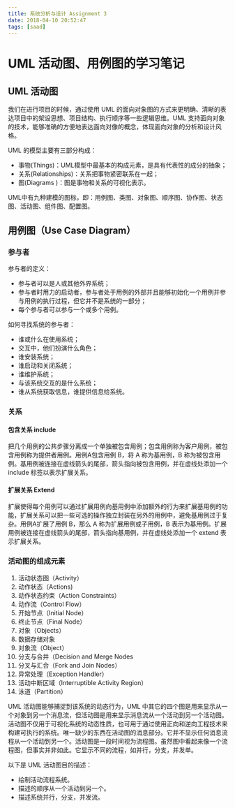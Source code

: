 ```yaml
---
title: 系统分析与设计 Assignment 3
date: 2018-04-10 20:52:47
tags: [saad]
---
```


# UML 活动图、用例图的学习笔记

## UML 活动图

我们在进行项目的时候，通过使用 UML 的面向对象图的方式来更明确、清晰的表达项目中的架设思想、项目结构、执行顺序等一些逻辑思维。UML 支持面向对象的技术，能够准确的方便地表达面向对像的概念，体现面向对象的分析和设计风格。

UML 的模型主要有三部分构成：

+ 事物(Things)：UML模型中最基本的构成元素，是具有代表性的成分的抽象；
+ 关系(Relationships)：关系把事物紧密联系在一起；
+ 图(Diagrams )：图是事物和关系的可视化表示。

UML中有九种建模的图标，即：用例图、类图、对象图、顺序图、协作图、状态图、活动图、组件图、配置图。

## 用例图（Use Case Diagram）

### 参与者

参与者的定义：

+ 参与者可以是人或其他外界系统；
+ 参与者时用力的启动者，参与者处于用例的外部并且能够初始化一个用例并参与用例的执行过程，但它并不是系统的一部分；
+ 每个参与者可以参与一个或多个用例。

如何寻找系统的参与者：

+ 谁或什么在使用系统；
+ 交互中，他们扮演什么角色；
+ 谁安装系统；
+ 谁启动和关闭系统；
+ 谁维护系统；
+ 与该系统交互的是什么系统；
+ 谁从系统获取信息，谁提供信息给系统。

### 关系

#### 包含关系 include

把几个用例的公共步骤分离成一个单独被包含用例；包含用例称为客户用例，被包含用例称为提供者用例。用例A包含用例 B，将 A 称为基用例，B 称为被包含用例。基用例被连接在虚线箭头的尾部，箭头指向被包含用例，并在虚线处添加一个 include 标签以表示扩展关系。

#### 扩展关系 Extend

扩展使得每个用例可以通过扩展用例向基用例中添加额外的行为来扩展基用例的功能，扩展关系可以把一些可选的操作独立封装在另外的用例中，避免基用例过于复杂。用例A扩展了用例 B，那么 A 称为扩展用例或子用例，B 表示为基用例。扩展用例被连接在虚线箭头的尾部，箭头指向基用例，并在虚线处添加一个 extend 表示扩展关系。

### 活动图的组成元素

1. 活动状态图（Activity）
2. 动作状态（Actions)
3. 动作状态约束（Action Constraints）
4. 动作流（Control Flow）
5. 开始节点（Initial Node）
6. 终止节点（Final Node）
7. 对象（Objects）
8. 数据存储对象
9. 对象流（Object）
10. 分支与合并（Decision and Merge Nodes
11. 分叉与汇合（Fork and Join Nodes）
12. 异常处理（Exception Handler）
13. 活动中断区域（Interruptible Activity Region）
14. 泳道（Partition）

UML 活动图能够捕捉到该系统的动态行为，UML 中其它的四个图是用来显示从一个对象到另一个消息流，但活动图是用来显示消息流从一个活动到另一个活动图。活动图不仅用于可视化系统的动态性质，也可用于通过使用正向和逆向工程技术来构建可执行的系统。唯一缺少的东西在活动图的消息部分。它并不显示任何消息流程从一个活动到另一个。活动图是一段时间视为流程图。虽然图中看起来像一个流程图，但事实并非如此。它显示不同的流程，如并行，分支，并发单。

以下是 UML 活动图目的描述：

+ 绘制活动流程系统。
+ 描述的顺序从一个活动到另一个。
+ 描述系统并行，分支，并发流。

